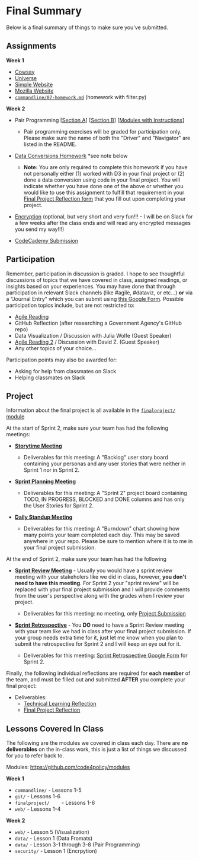 # Final Summary

Below is a final summary of things to make sure you've submitted.

## Assignments

**Week 1**

* [Cowsay](https://classroom.github.com/a/62sqVx4G)
* [Universe](https://classroom.github.com/a/wtsFvR6p)
* [Simple Website](https://github.com/code4policy/simple-website)
* [Mozilla Website](https://github.com/code4policy/mozilla-website)
* [`commandline/07-homework.md`](https://github.com/code4policy/modules/blob/master/commandline/07-homework.md) (homework with filter.py)

**Week 2**

* Pair Programming [[Section A](https://classroom.github.com/a/pP94cFu_)] [[Section B](https://classroom.github.com/g/IP_V0V0b)] [[Modules with Instructions](https://github.com/code4policy/modules/tree/master/data)]
	* Pair programming exercises will be graded for participation only. Please make sure the name of both the "Driver" and "Navigator" are listed in the README.

* [Data Conversions Homework](https://github.com/code4policy/conversions) *see note below
	* **Note:** You are only required to complete this homework if you have not personally either (1) worked with D3 in your final project or (2) done a data conversion using code in your final project. You will indicate whether you have done one of the above or whether you would like to use this assignment to fulfill that requirement in your [Final Project Reflection form](https://docs.google.com/forms/d/e/1FAIpQLSclInjENWwqLMC_SFWgyav1rHfi5ZRB4Unwtjc1mF4SauvsKQ/viewform) that you fill out upon completing your project. 

* [Encryption](https://github.com/code4policy/encryption-dmil/blob/main/README.md) (optional, but very short and very fun!!! - I will be on Slack for a few weeks after the class ends and will read any encrypted messages you send my way!!!) 

* [CodeCademy Submission](https://classroom.github.com/a/v_3WHKqn)
	
## Participation

Remember, participation in discussion is graded. I hope to see thoughtful discussions of topics that we have covered in class, assigned readings, or insights based on your experiences. You may have done that through participation in relevant Slack channels (like #agile, #dataviz, or etc...) **or** via a "Journal Entry" which you can submit using [this Google Form](https://docs.google.com/forms/d/e/1FAIpQLSc8GuAn1iQoauK39SAC5woXCX7w5h7CXTKZp7c1sFwW9MjqoA/viewform). Possible participation topics include, but are not restricted to:


* [Agile Reading](https://github.com/code4policy/modules/blob/master/agile/06-reading.md)
* GitHub Reflection (after researching a Government Agency's GitHub repo)
* Data Visualization / Discussion with Julia Wolfe (Guest Speaker)
* [Agile Reading 2](https://github.com/code4policy/modules/blob/master/agile/07-reading2.md) / Discussion with David Z.  (Guest Speaker)
* Any other topics of your choice...


Participation points may also be awarded for:

* Asking for help from classmates on Slack
* Helping classmates on Slack



## Project

Information about the final project is all available in the [`finalproject/` module](https://github.com/code4policy/modules/tree/master/finalproject)

At the start of Sprint 2, make sure your team has had the following meetings:

* **[Storytime Meeting](https://github.com/code4policy/modules/blob/master/finalproject/02-storytime.md)**
	*  Deliverables for this meeting: A "Backlog" user story board containing your personas and any user stories that were neither in Sprint 1 nor in Sprint 2.

* **[Sprint Planning Meeting](https://github.com/code4policy/modules/blob/master/finalproject/03-sprint-planning.md)**
	*  Deliverables for this meeting: A "Sprint 2" project board containing TODO, IN PROGRESS, BLOCKED and DONE columns and has only the User Stories for Sprint 2.

* **[Daily Standup Meeting](https://github.com/code4policy/modules/blob/master/finalproject/04-daily-standup.md)**
	*  Deliverables for this meeting: A "Burndown" chart showing how many points your team completed each day. This may be saved anywhere in your repo. Please be sure to mention where it is to me in your final project submission.

At the end of Sprint 2, make sure your team has had the following

* **[Sprint Review Meeting](https://github.com/code4policy/modules/blob/master/finalproject/05-sprint-review.md)** - Usually you would have a sprint review meeting with your stakeholers like we did in class, however, **you don't need to have this meeting**. For Sprint 2 your "sprint review" will be replaced with your final project submission and I will provide comments from the user's perspective along with the grades when I review your project. 
	* Deliverables for this meeting: no meeting, only [Project Submission](https://github.com/code4policy/modules/blob/master/finalproject/project.md#submitting-the-project)

	
* **[Sprint Retrospective](https://github.com/code4policy/modules/blob/master/finalproject/06-sprint-retrospective.md)** - You **DO** need to have a Sprint Review meeting with your team like we had in class after your final project submission. If your group needs extra time for it, just let me know when you plan to submit the retrospective for Sprint 2 and I will keep an eye out for it.
	* Deliverables for this meeting: [Sprint Retrospective Google Form](https://docs.google.com/forms/d/e/1FAIpQLSePfDHMonIleOPRNHqEz3S4yYAern1CIMedsg9XECOv5trG0A/viewform) for Sprint 2.  



Finally, the following individual reflections are required for **each member** of the team, and must be filled out and submitted **AFTER** you complete your final project:
	
* Deliverables:
	* [Technical Learning Reflection](https://docs.google.com/forms/d/e/1FAIpQLSclInjENWwqLMC_SFWgyav1rHfi5ZRB4Unwtjc1mF4SauvsKQ/viewform)
	* [Final Project Reflection](https://docs.google.com/forms/d/e/1FAIpQLSdxXBqlonzG97PctN8iakot8w4L-YkgOLNji-vJ2HY-qi2mlA/viewform)



## Lessons Covered In Class

The following are the modules we covered in class each day. There are **no deliverables** on the in-class work, this is just a list of things we discussed for you to refer back to.

Modules: https://github.com/code4policy/modules

**Week 1**

* `commandline/` - Lessons 1-5
* `git/` - Lessons 1-6
* `finalproject/	` - Lessons 1-6
* `web/` - Lessons 1-4

**Week 2**

* `web/` - Lesson 5 (Visualization)
* `data/` - Lesson 1 (Data Fromats)
* `data/` - Lesson 3-1 through 3-8 (Pair Programming)
* `security/` - Lesson 1 (Encrpytion)



